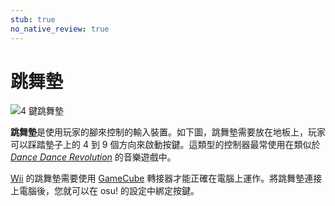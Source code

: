```yaml
---
stub: true
no_native_review: true
---
```


# 跳舞墊

![](img/dance-pad.jpg "4 鍵跳舞墊")

**跳舞墊**是使用玩家的腳來控制的輸入裝置。如下圖，跳舞墊需要放在地板上，玩家可以踩踏墊子上的 4 到 9 個方向來啟動按鍵。這類型的控制器最常使用在類似於 *[Dance Dance Revolution](https://zh.wikipedia.org/wiki/勁爆熱舞 "維基百科")* 的音樂遊戲中。

[Wii](https://zh.wikipedia.org/wiki/Wii "維基百科") 的跳舞墊需要使用 [GameCube](https://zh.wikipedia.org/wiki/GameCube "維基百科") 轉接器才能正確在電腦上運作。將跳舞墊連接上電腦後，您就可以在 osu! 的設定中綁定按鍵。
